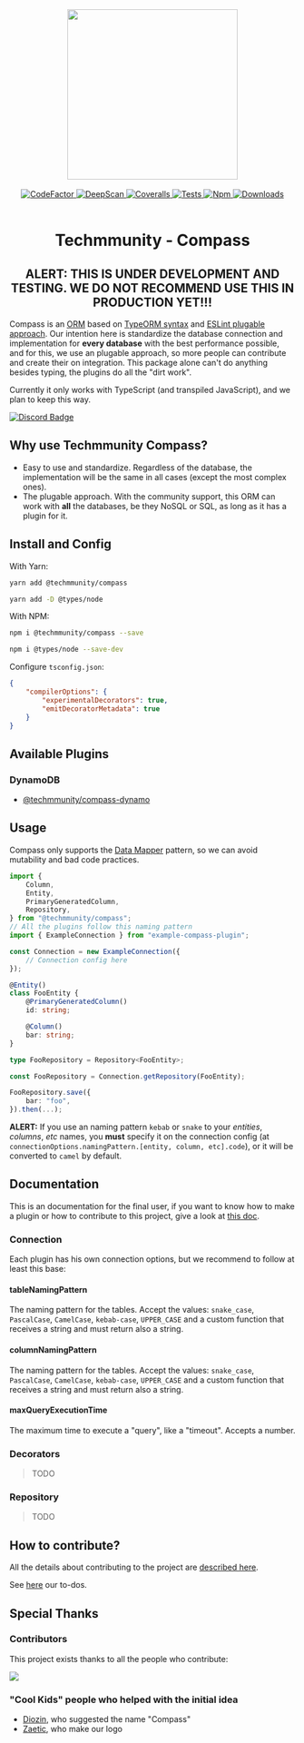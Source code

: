 <div align="center">
	<img src="https://github.com/techmmunity/compass/raw/master/resources/logo.gif" width="300" height="300">
  <br>
  <br>
	<a href="https://www.codefactor.io/repository/github/techmmunity/compass">
		<img src="https://www.codefactor.io/repository/github/techmmunity/compass/badge" alt="CodeFactor">
	</a>
	<a href="https://deepscan.io/dashboard#view=project&tid=13883&pid=18101&bid=434906">
		<img src="https://deepscan.io/api/teams/13883/projects/18101/branches/434906/badge/grade.svg" alt="DeepScan">
	</a>
	<a href="https://coveralls.io/github/Techmmunity/compass?branch=master">
		<img src="https://coveralls.io/repos/github/Techmmunity/compass/badge.svg?branch=master" alt="Coveralls">
	</a>
	<a href="https://github.com/Techmmunity/compass/workflows/coverage">
		<img src="https://github.com/Techmmunity/compass/workflows/coverage/badge.svg" alt="Tests">
	</a>
	<a href="https://www.npmjs.com/package/@techmmunity/compass">
		<img src="https://img.shields.io/npm/v/@techmmunity/compass.svg?color=CC3534" alt="Npm">
	</a>
	<a href="https://www.npmjs.com/package/@techmmunity/compass">
		<img src="https://img.shields.io/npm/dw/@techmmunity/compass.svg" alt="Downloads">
	</a>
  <br>
  <br>
</div>

<div align="center">

# Techmmunity - Compass

## ALERT: THIS IS UNDER DEVELOPMENT AND TESTING. WE DO NOT RECOMMEND USE THIS IN PRODUCTION YET!!!

</div>

Compass is an [ORM](https://en.wikipedia.org/wiki/Object-relational_mapping) based on [TypeORM syntax](https://github.com/typeorm/typeorm) and [ESLint plugable approach](https://eslint.org/). Our intention here is standardize the database connection and implementation for **every database** with the best performance possible, and for this, we use an plugable approach, so more people can contribute and create their on integration. This package alone can't do anything besides typing, the plugins do all the "dirt work".

Currently it only works with TypeScript (and transpiled JavaScript), and we plan to keep this way.

[![Discord Badge](https://img.shields.io/badge/join%20our%20community-7289DA?style=for-the-badge&labelColor=7289DA&logo=discord&logoColor=white)](https://discord.gg/qCJXz6P4qw)

## Why use Techmmunity Compass?

- Easy to use and standardize. Regardless of the database, the implementation will be the same in all cases (except the most complex ones).
- The plugable approach. With the community support, this ORM can work with **all** the databases, be they NoSQL or SQL, as long as it has a plugin for it.

## Install and Config

With Yarn:

```sh
yarn add @techmmunity/compass

yarn add -D @types/node
```

With NPM:

```sh
npm i @techmmunity/compass --save

npm i @types/node --save-dev
```

Configure `tsconfig.json`:

```json
{
	"compilerOptions": {
		"experimentalDecorators": true,
		"emitDecoratorMetadata": true
	}
}
```

## Available Plugins

### DynamoDB

- [@techmmunity/compass-dynamo]()

## Usage

Compass only supports the [Data Mapper](https://en.wikipedia.org/wiki/Data_mapper_pattern) pattern, so we can avoid mutability and bad code practices.

```ts
import {
	Column,
	Entity,
	PrimaryGeneratedColumn,
	Repository,
} from "@techmmunity/compass";
// All the plugins follow this naming pattern
import { ExampleConnection } from "example-compass-plugin";

const Connection = new ExampleConnection({
	// Connection config here
});

@Entity()
class FooEntity {
	@PrimaryGeneratedColumn()
	id: string;

	@Column()
	bar: string;
}

type FooRepository = Repository<FooEntity>;

const FooRepository = Connection.getRepository(FooEntity);

FooRepository.save({
	bar: "foo",
}).then(...);
```

**ALERT:** If you use an naming pattern `kebab` or `snake` to your _entities_, _columns_, _etc_ names, you **must** specify it on the connection config (at `connectionOptions.namingPattern.[entity, column, etc].code`), or it will be converted to `camel` by default.

## Documentation

This is an documentation for the final user, if you want to know how to make a plugin or how to contribute to this project, give a look at [this doc](https://github.com/techmmunity/compass/blob/master/CONTRIBUTING.md).

### Connection

Each plugin has his own connection options, but we recommend to follow at least this base:

#### tableNamingPattern

The naming pattern for the tables. Accept the values: `snake_case`, `PascalCase`, `CamelCase`, `kebab-case`, `UPPER_CASE` and a custom function that receives a string and must return also a string.

#### columnNamingPattern

The naming pattern for the tables. Accept the values: `snake_case`, `PascalCase`, `CamelCase`, `kebab-case`, `UPPER_CASE` and a custom function that receives a string and must return also a string.

#### maxQueryExecutionTime

The maximum time to execute a "query", like a "timeout". Accepts a number.

### Decorators

> TODO

### Repository

> TODO

## How to contribute?

All the details about contributing to the project are [described here](https://github.com/techmmunity/compass/blob/master/CONTRIBUTING.md).

See [here](https://github.com/techmmunity/compass/blob/master/TODO.md) our to-dos.

## Special Thanks

### Contributors

This project exists thanks to all the people who contribute:

<a href="https://github.com/techmmunity/compass/graphs/contributors">
	<img src="https://opencollective.com/@techmmunity/compass/contributors.svg?width=890&showBtn=false" />
</a>

### "Cool Kids" people who helped with the initial idea

- [Diozin](https://www.linkedin.com/in/diozhn/), who suggested the name "Compass"
- [Zaetic](https://www.linkedin.com/in/joaoggs/), who make our logo
